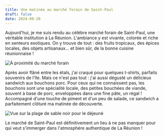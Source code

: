 ```yaml
---
title: Une matinée au marché forain de Saint-Paul
draft: false
date: 2024-09-20
---
```

Aujourd'hui, je me suis rendu au célèbre marché forain de Saint-Paul, une véritable institution à La Réunion. L'ambiance y est vivante, colorée et riche en senteurs exotiques. On y trouve de tout : des fruits tropicaux, des épices locales, des objets artisanaux... et bien sûr, de la bonne cuisine réunionnaise !

![À proximité du marché forain](/img/img_2721.jpeg "À proximité du marché forain")

Après avoir flâné entre les étals, j'ai craqué pour quelques t-shirts, parfaits souvenirs de l'île. Mais ce n'est pas tout : j'ai aussi dégusté un délicieux sandwich aux bouchons porc. Pour ceux qui ne connaissent pas, les bouchons sont une spécialité locale, des petites bouchées de viande, souvent à base de porc, enveloppées dans une fine pâte, un régal ! Accompagné d'une touche de piment et d'un peu de salade, ce sandwich a parfaitement clôturé ma matinée de découverte.

![Vue sur la plage de sable noir pour le déjeuné](/img/img_2718.jpeg "Vue sur la plage de sable noir pour le déjeuné ")

Le marché de Saint-Paul est définitivement un lieu à ne pas manquer pour qui veut s'immerger dans l'atmosphère authentique de La Réunion !
